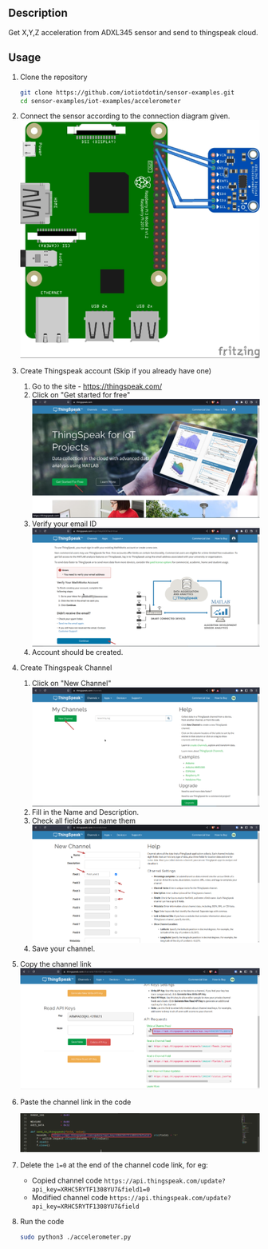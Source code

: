 ## Description

Get X,Y,Z acceleration from ADXL345 sensor and send to thingspeak cloud.

## Usage 

1.  Clone the repository
    ```sh
    git clone https://github.com/iotiotdotin/sensor-examples.git
    cd sensor-examples/iot-examples/accelerometer
    ```
1.  Connect the sensor according to the connection diagram given.
    ![Diagram](./connection_diagram.jpg)
    
1.  Create Thingspeak account (Skip if you already have one)
    1.  Go to the site - https://thingspeak.com/
    1.  Click on "Get started for free"
        ![ss1](/device-to-cloud/thingspeak/screenshots/Screenshot_20221129_215419.png)
    1.  Verify your email ID
        ![ss1](/device-to-cloud/thingspeak/screenshots/Screenshot_20221129_215535.png)
    1.  Account should be created.

1.  Create Thingspeak Channel 
    1.  Click on "New Channel"
        ![ss1](/device-to-cloud/thingspeak/screenshots/Screenshot_20221129_215641.png)
    1.  Fill in the Name and Description.
    1.  Check all fields and name them
        ![ss1](/device-to-cloud/thingspeak/screenshots/Screenshot_20221130_065702.png)
    1.  Save your channel. 
    
1.  Copy the channel link 
    ![ss1](/device-to-cloud/thingspeak/screenshots/Screenshot_20221129_215729.png)

1.  Paste the channel link in the code 
  
    ![ss1](/device-to-cloud/thingspeak/screenshots/Screenshot_20221130_071043.png)
    
1.  Delete the `1=0` at the end of the channel code link, for eg:
    
    -   Copied channel code `https://api.thingspeak.com/update?api_key=XRHC5RYTF1308YU7&field1=0`
    -   Modified channel code `https://api.thingspeak.com/update?api_key=XRHC5RYTF1308YU7&field`   
    
1.  Run the code
    ```sh
    sudo python3 ./accelerometer.py
    ```
